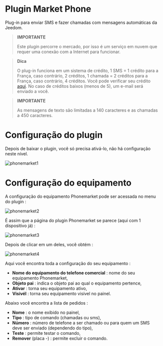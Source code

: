 # Plugin Market Phone

Plug-in para enviar SMS e fazer chamadas com mensagens automáticas da Jeedom.

> **IMPORTANTE**
>
> Este plugin percorre o mercado, por isso é um serviço em nuvem que requer uma conexão com a Internet para funcionar.

> **Dica**
>
> O plug-in funciona em um sistema de crédito, 1 SMS = 1 crédito para a França, caso contrário, 2 créditos, 1 chamada = 2 créditos para a França, caso contrário, 4 créditos. Você pode verificar seu crédito [aqui](https://market.jeedom.com/index.php?v=d&p=profils#services). No caso de créditos baixos (menos de 5), um e-mail será enviado a você.

> **IMPORTANTE**
>
> As mensagens de texto são limitadas a 140 caracteres e as chamadas a 450 caracteres.

# Configuração do plugin 

Depois de baixar o plugin, você só precisa ativá-lo, não há configuração neste nível.

![phonemarket1](../images/phonemarket1.PNG)

# Configuração do equipamento 

A configuração do equipamento Phonemarket pode ser acessada no menu do plugin :

![phonemarket2](../images/phonemarket2.PNG)

É assim que a página do plugin Phonemarket se parece (aqui com 1 dispositivo já) :

![phonemarket3](../images/phonemarket3.PNG)

Depois de clicar em um deles, você obtém :

![phonemarket4](../images/phonemarket4.PNG)

Aqui você encontra toda a configuração do seu equipamento :

-   **Nome do equipamento do telefone comercial** : nome do seu equipamento Phonemarket,
-   **Objeto pai** : indica o objeto pai ao qual o equipamento pertence,
-   **Ativar** : torna seu equipamento ativo,
-   **Visivél** : torna seu equipamento visível no painel.

Abaixo você encontra a lista de pedidos :

-   **Nome** : o nome exibido no painel,
-   **Tipo** : tipo de comando (chamadas ou sms),
-   **Número** : número de telefone a ser chamado ou para quem um SMS deve ser enviado (dependendo do tipo),
-   **Teste** : permite testar o comando,
-   **Remover** (placa -) : permite excluir o comando.

